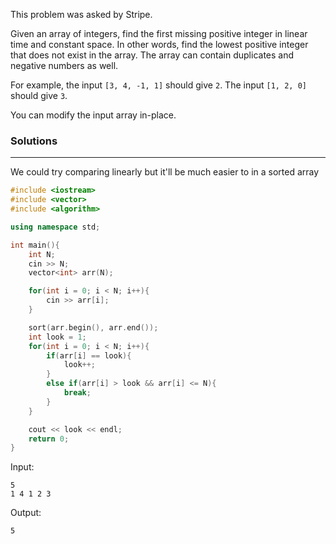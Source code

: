 This problem was asked by Stripe.

Given an array of integers, find the first missing positive 
integer in linear time and constant space. In other words, 
find the lowest positive integer that does not exist in the array. 
The array can contain duplicates and negative numbers as well.

For example, the input ``[3, 4, -1, 1]`` should give ``2``. The input ``[1, 2, 0]`` should give ``3``.

You can modify the input array in-place.

### Solutions

---


We could try comparing linearly but it'll be much easier to in a sorted array
```cpp
#include <iostream>
#include <vector>
#include <algorithm>

using namespace std;

int main(){
    int N;
    cin >> N;
    vector<int> arr(N);

    for(int i = 0; i < N; i++){
        cin >> arr[i];
    }

    sort(arr.begin(), arr.end());
    int look = 1;
    for(int i = 0; i < N; i++){
        if(arr[i] == look){
            look++;
        }
        else if(arr[i] > look && arr[i] <= N){
            break;
        }
    }

    cout << look << endl;
    return 0;
}
```
Input:
```
5
1 4 1 2 3
```
Output:
```
5
```
